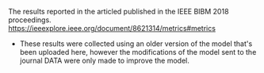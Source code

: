 The results reported in the articled published in the IEEE BIBM 2018 proceedings.
https://ieeexplore.ieee.org/document/8621314/metrics#metrics

* These results were collected using an older version of the model that's been uploaded here, however the modifications of the model sent to the journal DATA were only made to improve the model.


